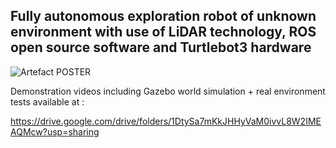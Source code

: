 ## Fully autonomous exploration robot of unknown environment with use of LiDAR technology, ROS open source software and Turtlebot3 hardware  

![Artefact POSTER](https://user-images.githubusercontent.com/58305266/192890820-9c28db1f-5812-4f46-b6cf-664caeb7d588.JPG)

Demonstration videos including Gazebo world simulation + real environment tests available at :  

https://drive.google.com/drive/folders/1DtySa7mKkJHHyVaM0ivvL8W2IMEAQMcw?usp=sharing
